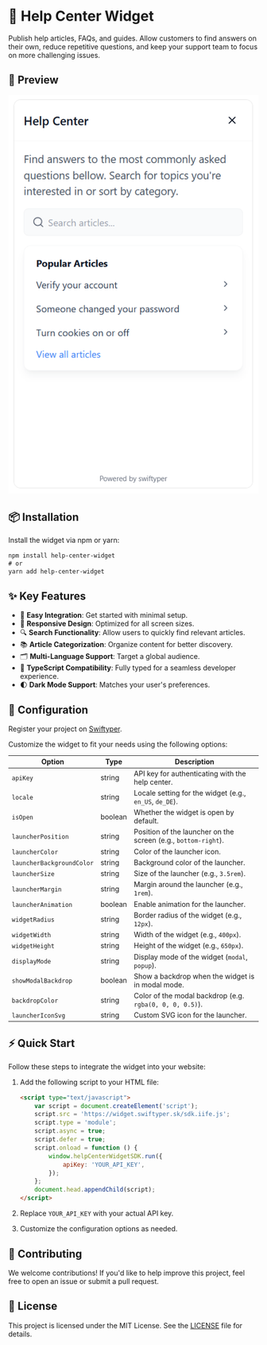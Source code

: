 # 🛟 Help Center Widget

Publish help articles, FAQs, and guides. Allow customers to find answers on their own, reduce repetitive questions, and keep your support team to focus on more challenging issues.

## 👀 Preview

![Help Center Widget Preview](https://raw.githubusercontent.com/swiftyper-sk/help-center-widget/main/preview.png)

## 📦 Installation

Install the widget via npm or yarn:

```shell
npm install help-center-widget
# or
yarn add help-center-widget
```

## ✨ Key Features

- 🚀 **Easy Integration**: Get started with minimal setup.
- 📱 **Responsive Design**: Optimized for all screen sizes.
- 🔍 **Search Functionality**: Allow users to quickly find relevant articles.
- 📚 **Article Categorization**: Organize content for better discovery.
- 🗂️ **Multi-Language Support**: Target a global audience.
- 💪 **TypeScript Compatibility**: Fully typed for a seamless developer experience.
- 🌓 **Dark Mode Support**: Matches your user's preferences.

## 🔧 Configuration

Register your project on [Swiftyper](https://swiftyper.sk).

Customize the widget to fit your needs using the following options:

| **Option**                 | **Type** | **Description**                                                |
|----------------------------|----------|----------------------------------------------------------------|
| `apiKey`                   | string   | API key for authenticating with the help center.               |
| `locale`                   | string   | Locale setting for the widget (e.g., `en_US`, `de_DE`).        |
| `isOpen`                   | boolean  | Whether the widget is open by default.                         |
| `launcherPosition`         | string   | Position of the launcher on the screen (e.g., `bottom-right`). |
| `launcherColor`            | string   | Color of the launcher icon.                                    |
| `launcherBackgroundColor`  | string   | Background color of the launcher.                              |
| `launcherSize`             | string   | Size of the launcher (e.g., `3.5rem`).                         |
| `launcherMargin`           | string   | Margin around the launcher  (e.g., `1rem`).                    |
| `launcherAnimation`        | boolean  | Enable animation for the launcher.                             |
| `widgetRadius`             | string   | Border radius of the widget (e.g., `12px`).                    |
| `widgetWidth`              | string   | Width of the widget (e.g., `400px`).                           |
| `widgetHeight`             | string   | Height of the widget (e.g., `650px`).                          |
| `displayMode`              | string   | Display mode of the widget (`modal`, `popup`).                 |
| `showModalBackdrop`        | boolean  | Show a backdrop when the widget is in modal mode.              |
| `backdropColor`            | string   | Color of the modal backdrop (e.g. `rgba(0, 0, 0, 0.5)`).       |
| `launcherIconSvg`          | string   | Custom SVG icon for the launcher.                              |

## ⚡️ Quick Start

Follow these steps to integrate the widget into your website:

1. Add the following script to your HTML file:
        
    ```html
    <script type="text/javascript">
        var script = document.createElement('script');
        script.src = 'https://widget.swiftyper.sk/sdk.iife.js';
        script.type = 'module';
        script.async = true;
        script.defer = true;
        script.onload = function () {
            window.helpCenterWidgetSDK.run({
                apiKey: 'YOUR_API_KEY',
            });
        };
        document.head.appendChild(script);
    </script>
    ```

2. Replace `YOUR_API_KEY` with your actual API key.

3. Customize the configuration options as needed.

## 🤝 Contributing

We welcome contributions! If you'd like to help improve this project, feel free to open an issue or submit a pull request.

## 📜 License

This project is licensed under the MIT License. See the [LICENSE](LICENSE) file for details.

